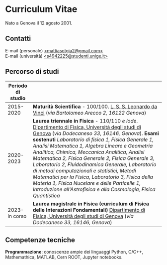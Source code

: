 # Curriculum Vitae

Nato a Genova il 12 agosto 2001.

## Contatti

E-mail (personale) [\<mattiasotgia2@gmail.com\>](mailto:mattiasotgia2@gmail.com)\
E-mail (università) [\<s4942225@studenti.unige.it\>](mailto:s4942225@studenti.unige.it)


## Percorso di studi

| Periodo di studio |  | 
| - | - |
| 2015-2020 | **Maturità Scientifica** - 100/100. [L. S. S. Leonardo da Vinci](https://www.liceoleodavincige.edu.it/) (_via Bartolomeo Arecco 2, 16122 Genova_)  | 
| 2020-2023 | **Laurea triennale in Fisica** - 110/110 _e lode_. [Dipartimento di Fisica, Università degli studi di Genova](https://www.difi.unige.it/en) (_via Dodecaneso 33, 16146, Genova_).  __Esami sostenuti__ _Laboratorio di fisica 1, Fisica Generale 1, Analisi Matematica 1, Algebra Lineare e Geometria Analitica, Chimica, Meccanica Analitica, Analisi Matematica 2, Fisica Generale 2, Fisica Generale 3, Laboratorio 2, Fluidodinamica Generale, Laboratorio di metodi computazionali e statistici, Metodi Matematici per la Fisica, Laboratorio 3, Fisica della Materia 1, Fisica Nucelare e delle Particelle 1, Introduzione all'Astrofisica e alla Cosmologia, Fisica Quantistica_ |
| 2023-in corso | **Laurea magistrale in Fisica (curriculum di Fisica delle Interazioni Fondamentali)** [Dipartimento di Fisica, Università degli studi di Genova](https://www.difi.unige.it/en) (_via Dodecaneso 33, 16146, Genova_)|

## Competenze tecniche

**Programmazione**: conoscenze ampie dei linguaggi Python, C/C++, Mathemathica, MATLAB, Cern ROOT, Jupyter notebooks.



